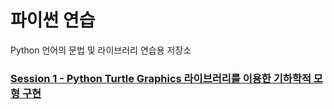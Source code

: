 # 파이썬 연습

Python 언어의 문법 및 라이브러리 연습용 저장소

### [Session 1 - Python Turtle Graphics 라이브러리를 이용한 기하학적 모형 구현](sess1.md) 
